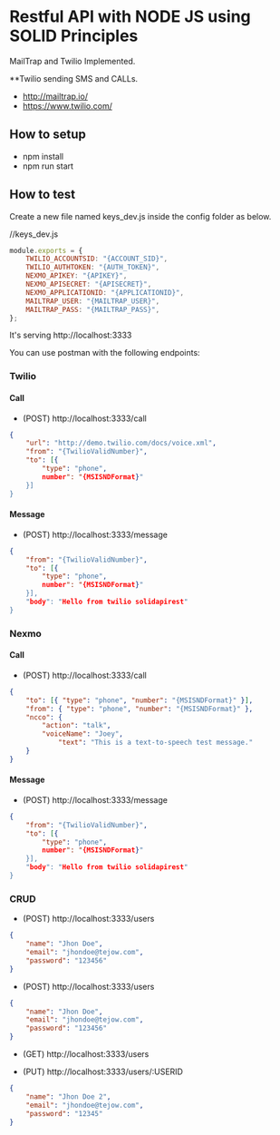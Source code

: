 # Restful API with NODE JS using SOLID Principles 

MailTrap and Twilio Implemented.

**Twilio sending SMS and CALLs.

- http://mailtrap.io/
- https://www.twilio.com/


## How to setup

* npm install
* npm run start


## How to test
Create a new file named keys_dev.js inside the config folder as below.

//keys_dev.js
```js
module.exports = {
    TWILIO_ACCOUNTSID: "{ACCOUNT_SID}",
    TWILIO_AUTHTOKEN: "{AUTH_TOKEN}",
    NEXMO_APIKEY: "{APIKEY}",
    NEXMO_APISECRET: "{APISECRET}",
    NEXMO_APPLICATIONID: "{APPLICATIONID}",
    MAILTRAP_USER: "{MAILTRAP_USER}",
    MAILTRAP_PASS: "{MAILTRAP_PASS}",
};
```

It's serving http://localhost:3333

You can use postman with the following endpoints:

### Twilio

#### Call
- (POST) http://localhost:3333/call
```json
{
	"url": "http://demo.twilio.com/docs/voice.xml",
	"from": "{TwilioValidNumber}", 
	"to": [{
		"type": "phone", 
		number": "{MSISNDFormat}"
	}]
}
```

#### Message
- (POST) http://localhost:3333/message
```json
{
	"from": "{TwilioValidNumber}",
	"to": [{
		"type": "phone", 
		number": "{MSISNDFormat}"
	}],
	"body": "Hello from twilio solidapirest"
}
```

### Nexmo

#### Call
- (POST) http://localhost:3333/call
```json
{
	"to": [{ "type": "phone", "number": "{MSISNDFormat}" }],
	"from": { "type": "phone", "number": "{MSISNDFormat}" },
	"ncco": {
		"action": "talk",
		"voiceName": "Joey",
    		"text": "This is a text-to-speech test message."
	}
}
```

#### Message
- (POST) http://localhost:3333/message
```json
{
	"from": "{TwilioValidNumber}",
	"to": [{
		"type": "phone", 
		number": "{MSISNDFormat}"
	}],
	"body": "Hello from twilio solidapirest"
}
```

### CRUD

- (POST) http://localhost:3333/users
```json
{
	"name": "Jhon Doe",
	"email": "jhondoe@tejow.com",
	"password": "123456"
}
```

- (POST) http://localhost:3333/users
```json
{
	"name": "Jhon Doe",
	"email": "jhondoe@tejow.com",
	"password": "123456"
}
```

- (GET) http://localhost:3333/users

- (PUT) http://localhost:3333/users/:USERID
```json
{
	"name": "Jhon Doe 2",
	"email": "jhondoe@tejow.com",
	"password": "12345"
}
```

